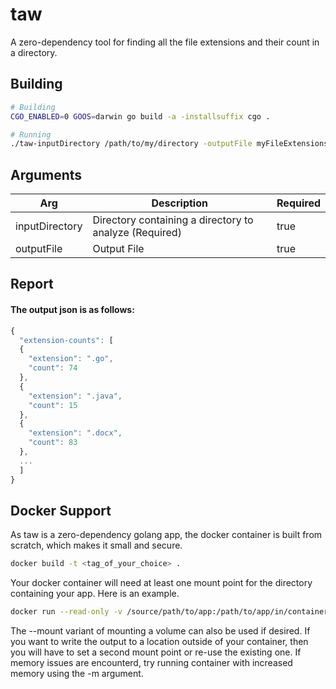 # taw
A zero-dependency tool for finding all the file extensions and their count in a directory.

## Building
```bash
# Building
CGO_ENABLED=0 GOOS=darwin go build -a -installsuffix cgo . 

# Running
./taw-inputDirectory /path/to/my/directory -outputFile myFileExtensions.json
```

## Arguments
Arg | Description | Required
------ | ------ | ------
inputDirectory | Directory containing a directory to analyze (Required) | true
outputFile | Output File | true

## Report

#### The output json is as follows:

```Javascript
{
  "extension-counts": [
  {
    "extension": ".go",
    "count": 74
  },
  {
    "extension": ".java",
    "count": 15
  },
  {
    "extension": ".docx",
    "count": 83
  },
  ...
  ]
}
```

## Docker Support
As taw is a zero-dependency golang app, the docker container is built from scratch, which makes it small and secure. 

```bash
docker build -t <tag_of_your_choice> .
```

Your docker container will need at least one mount point for the directory containing your app. Here is an example.
```bash
docker run --read-only -v /source/path/to/app:/path/to/app/in/container -v /source/path/to/resultsdir:/path/to/resultsdir/in/container -it <tag_built_with> -inputDirectory /path/to/app/in/container -outputFile /path/to/resultsdir/in/container
```
The --mount variant of mounting a volume can also be used if desired. If you want to write the output to a location outside of your container, then you will have to set a second mount point or re-use the existing one. If memory issues are encounterd, try running container with increased memory using the -m argument.
